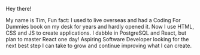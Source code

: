 Hey there! 

My name is Tim, Fun fact: I used to live overseas and had a Coding For Dummies book on my desk for years and hardly opened it. Now I use HTML, CSS and JS to create applications. I dabble in PostgreSQL and React, but plan to master React one day! Aspiring Software Developer looking for the next best step I can take to grow and continue improving what I can create. 

<!--
**tjohnson009/tjohnson009** is a ✨ _special_ ✨ repository because its `README.md` (this file) appears on your GitHub profile.

Here are some ideas to get you started:

- 🔭 I’m currently working on ...
- 🌱 I’m currently learning ...
- 👯 I’m looking to collaborate on ...
- 🤔 I’m looking for help with ...
- 💬 Ask me about ...
- 📫 How to reach me: ...
- 😄 Pronouns: ...
- ⚡ Fun fact: ...
-->
